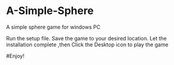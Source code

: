 # A-Simple-Sphere
A simple sphere game for windows PC

Run the setup file.
Save the game to your desired location.
Let the installation complete ,then 
Click the Desktop icon to play the game

#Enjoy!
